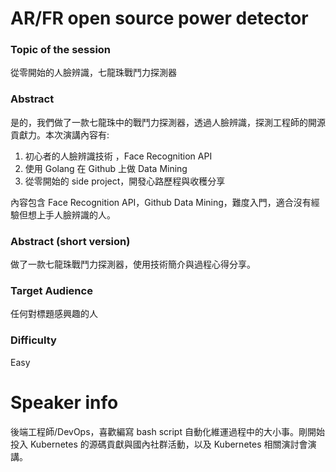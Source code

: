 AR/FR open source power detector
===

### Topic of the session
從零開始的人臉辨識，七龍珠戰鬥力探測器

### Abstract
是的，我們做了一款七龍珠中的戰鬥力探測器，透過人臉辨識，探測工程師的開源貢獻力。本次演講內容有:
1. 初心者的人臉辨識技術 ，Face Recognition API
2. 使用 Golang 在 Github 上做 Data Mining
3. 從零開始的 side project，開發心路歷程與收穫分享

內容包含 Face Recognition API，Github Data Mining，難度入門，適合沒有經驗但想上手人臉辨識的人。

### Abstract (short version)
做了一款七龍珠戰鬥力探測器，使用技術簡介與過程心得分享。

### Target Audience
任何對標題感興趣的人

### Difficulty
Easy

# Speaker info
後端工程師/DevOps，喜歡編寫 bash script 自動化維運過程中的大小事。剛開始投入 Kubernetes 的源碼貢獻與國內社群活動，以及 Kubernetes 相關演討會演講。

